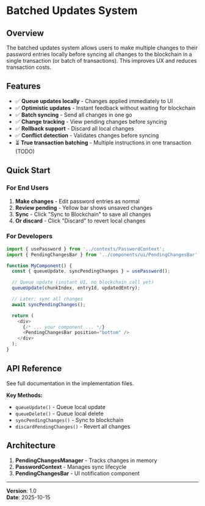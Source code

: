 # Batched Updates System

## Overview

The batched updates system allows users to make multiple changes to their password entries locally before syncing all changes to the blockchain in a single transaction (or batch of transactions). This improves UX and reduces transaction costs.

## Features

- ✅ **Queue updates locally** - Changes applied immediately to UI
- ✅ **Optimistic updates** - Instant feedback without waiting for blockchain
- ✅ **Batch syncing** - Send all changes in one go
- ✅ **Change tracking** - View pending changes before syncing
- ✅ **Rollback support** - Discard all local changes
- ✅ **Conflict detection** - Validates changes before syncing
- ⏳ **True transaction batching** - Multiple instructions in one transaction (TODO)

## Quick Start

### For End Users

1. **Make changes** - Edit password entries as normal
2. **Review pending** - Yellow bar shows unsaved changes
3. **Sync** - Click "Sync to Blockchain" to save all changes
4. **Or discard** - Click "Discard" to revert local changes

### For Developers

```typescript
import { usePassword } from '../contexts/PasswordContext';
import { PendingChangesBar } from '../components/ui/PendingChangesBar';

function MyComponent() {
  const { queueUpdate, syncPendingChanges } = usePassword();

  // Queue update (instant UI, no blockchain call yet)
  queueUpdate(chunkIndex, entryId, updatedEntry);

  // Later: sync all changes
  await syncPendingChanges();

  return (
    <div>
      {/* ... your component ... */}
      <PendingChangesBar position="bottom" />
    </div>
  );
}
```

## API Reference

See full documentation in the implementation files.

**Key Methods:**
- `queueUpdate()` - Queue local update
- `queueDelete()` - Queue local delete  
- `syncPendingChanges()` - Sync to blockchain
- `discardPendingChanges()` - Revert all changes

## Architecture

1. **PendingChangesManager** - Tracks changes in memory
2. **PasswordContext** - Manages sync lifecycle
3. **PendingChangesBar** - UI notification component

---

**Version**: 1.0  
**Date**: 2025-10-15
